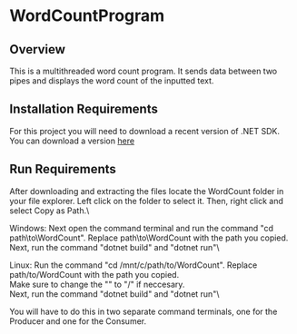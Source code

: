# WordCountProgram

## Overview
This is a multithreaded word count program. It sends data between two pipes and displays the word count of the inputted text.

## Installation Requirements
For this project you will need to download a recent version of .NET SDK.\
You can download a version [here](https://dotnet.microsoft.com/en-us/download)

## Run Requirements
After downloading and extracting the files locate the WordCount folder in your file explorer. Left click on the folder to select it. Then, right click and select Copy as Path.\

Windows:
Next open the command terminal and run the command "cd path\to\WordCount". Replace path\to\WordCount with the path you copied.\
Next, run the command "dotnet build" and "dotnet run"\

Linux:
Run the command "cd /mnt/c/path/to/WordCount". Replace path/to/WordCount with the path you copied.\
Make sure to change the "\" to "/" if neccesary.\
Next, run the command "dotnet build" and "dotnet run"\

You will have to do this in two separate command terminals, one for the Producer and one for the Consumer.
